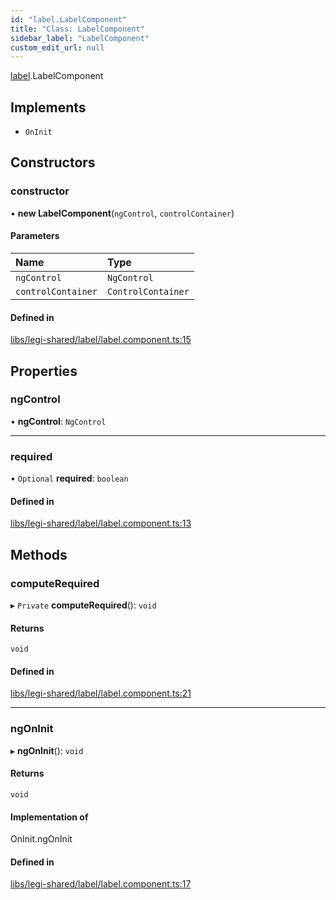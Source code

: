 ```yaml
---
id: "label.LabelComponent"
title: "Class: LabelComponent"
sidebar_label: "LabelComponent"
custom_edit_url: null
---
```


[label](../modules/label).LabelComponent

## Implements

- `OnInit`

## Constructors

### constructor

• **new LabelComponent**(`ngControl`, `controlContainer`)

#### Parameters

| Name | Type |
| :------ | :------ |
| `ngControl` | `NgControl` |
| `controlContainer` | `ControlContainer` |

#### Defined in

[libs/legi-shared/label/label.component.ts:15](https://github.com/cognizone/ng-cognizone/blob/861cbad/libs/legi-shared/label/label.component.ts#L15)

## Properties

### ngControl

• **ngControl**: `NgControl`

___

### required

• `Optional` **required**: `boolean`

#### Defined in

[libs/legi-shared/label/label.component.ts:13](https://github.com/cognizone/ng-cognizone/blob/861cbad/libs/legi-shared/label/label.component.ts#L13)

## Methods

### computeRequired

▸ `Private` **computeRequired**(): `void`

#### Returns

`void`

#### Defined in

[libs/legi-shared/label/label.component.ts:21](https://github.com/cognizone/ng-cognizone/blob/861cbad/libs/legi-shared/label/label.component.ts#L21)

___

### ngOnInit

▸ **ngOnInit**(): `void`

#### Returns

`void`

#### Implementation of

OnInit.ngOnInit

#### Defined in

[libs/legi-shared/label/label.component.ts:17](https://github.com/cognizone/ng-cognizone/blob/861cbad/libs/legi-shared/label/label.component.ts#L17)
